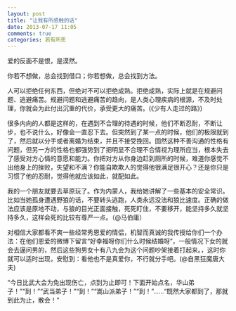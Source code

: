 ```yaml
---
layout: post
title: "让我有所感触的话"
date: 2013-07-17 11:05
comments: true
categories: 若有所思
---
```

爱的反面不是恨，是漠然。

你若不想做，总会找到借口；你若想做，总会找到方法。

人可以拒绝任何东西，但绝对不可以拒绝成熟。拒绝成熟，实际上就是在规避问题、逃避痛苦。规避问题和逃避痛苦的趋向，是人类心理疾病的根源，不及时处理，你就会为此付出沉重的代价，承受更大的痛苦。(《少有人走过的路》)

很多内向的人都是这样的，在遇到不合理的待遇的时候，他们不断忍耐，不断让步，也不说什么，好像会一直忍下去。但突然到了某一点的时候，他们的极限就到了，然后就以分手或者离婚为结束，并且不接受挽回。固然这种不善沟通的性格有问题，但另一方的性格也都强势到了把明显不合理不合情视为理所应当，根本失去了感受对方心情的意愿和能力。你把对方从你身边赶到厕所的时候，难道你感觉不出他身上的挫败，失望和不满？你能自欺欺人的觉得他很满足很开心？还是你只是习惯了他的忍耐，觉得他就应该如此，就配如此。

我的一个朋友就要去草原玩了。作为内蒙人，我给她讲解了一些基本的安全常识。比如当她孤身遭遇野狼的话，不要转头逃跑，人类永远没法和狼比速度。正确的做法应该是原地不动，与狼的目光正面接触，死死盯住，不要移开，能坚持多久就坚持多久，这样会死的比较有尊严一点。（@马伯庸）


对相信大家都看不爽一些经常秀恩爱的情侣，机智而真诚的我传授给你们一个办法：在他们恩爱的微博下留言“好幸福呀你们什么时候结婚呀”，一般情况下女的就会去逼问男的，然后这些狗男女十有八九会为这个问题吵架接着打起来。，这时你就可以适时出现，安慰到：看他也不是真爱你，不行就分手吧。(@自黑狂魔唐大夫)

“今日比武大会为免出现伤亡，点到为止即可！下面开始点名，华山弟子！”“到！”“武当弟子！”“到！”“嵩山派弟子！”“到！”……“既然大家都到了，那就到此为止，散会！”

